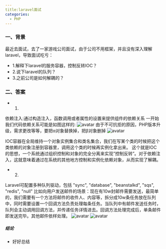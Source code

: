 ```yaml
---
title:laravel面试
categories:
  - PHP
---
```


### 一、背景
最近去面试，去了一家游戏公司面试，由于公司不用框架，并且没有深入理解laravel，导致面试吃亏：
* 1.解释下laravel的服务容器，控制反转IOC？
* 2.说下laravel的队列？
* 3.之前公司是如何解耦的？


### 二、答案
* 1.
依赖注入:通过构造注入，函数调用或者属性的设置来提供组件的依赖关系
一开始我们代码依赖关系可能是如图这样的:
![avatar](https://blog.hexiefamily.xin/assets/ioc1.jpg)
由于不可抗拒的原因，PHP版本升级，需求更改等等，要把α对象替换掉，把β对象删掉
![avatar](https://blog.hexiefamily.xin/assets/ioc2.jpg)

IOC容器在全局维持一个对象实例集合和类名集合，我们在写某个类的时候把这个类依赖的对象注册到容器里，调用这个类的时候再实例化拿出来。
这个就是IOC的思想，一个系统通过组织控制和对象的完全分离来实现”控制反转”。对于依赖注入，这就意味着通过在系统的其他地方控制和实例化依赖对象，从而实现了解耦。  

* 2.
Laravel可配置多种队列驱动，包括 "sync", "database", "beanstalkd", "sqs", "redis", "null"
比如向用户发送邮件的场景：现在有10w封邮件需要发送，最简单的，我们需要有一个方法将邮件的收件人、内容等，拆分成10w条任务放在队列中，同时需要设置一个回调方法负责处理每条任务。当队列中有邮件发送任务时，队列会主动调用回调方法，并传递任务详情进去。回调方法处理完成后，单条邮件即发送完毕。其他邮件依样处理。
![avatar](https://blog.hexiefamily.xin/assets/ioc3.jpg)
![avatar](https://blog.hexiefamily.xin/assets/ioc4.jpg)


##### 结论
* 好好总结
